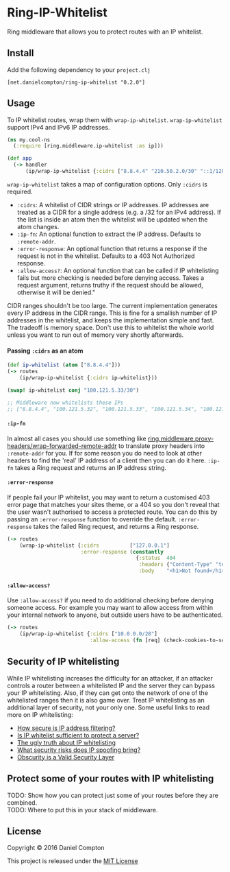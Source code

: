 # Ring-IP-Whitelist

Ring middleware that allows you to protect routes with an IP whitelist.

## Install

Add the following dependency to your `project.clj`

```
[net.danielcompton/ring-ip-whitelist "0.2.0"]
```

## Usage

To IP whitelist routes, wrap them with `wrap-ip-whitelist`. `wrap-ip-whitelist` support IPv4 and IPv6 IP addresses.

```clj
(ns my.cool-ns
  (:require [ring.middleware.ip-whitelist :as ip]))

(def app
  (-> handler
      (ip/wrap-ip-whitelist {:cidrs ["8.8.4.4" "210.50.2.0/30" "::1/128"})))
```

`wrap-ip-whitelist` takes a map of configuration options. Only `:cidrs` is required.

* `:cidrs`: A whitelist of CIDR strings or IP addresses. IP addresses are treated as a CIDR for a single address (e.g. a /32 for an IPv4 address). If the list is inside an atom then the whitelist will be updated when the atom changes.
* `:ip-fn`: An optional function to extract the IP address. Defaults to `:remote-addr`.
* `:error-response`: An optional function that returns a response if the request is not in the whitelist. Defaults to a 403 Not Authorized response.
* `:allow-access?`: An optional function that can be called if IP whitelisting fails but more checking is needed before denying access. Takes a request argument, returns truthy if the request should be allowed, otherwise it will be denied."

CIDR ranges shouldn't be too large. The current implementation generates every IP address in the CIDR range. This is fine for a smallish number of IP addresses in the whitelist, and keeps the implementation simple and fast. The tradeoff is memory space. Don't use this to whitelist the whole world unless you want to run out of memory very shortly afterwards.

#### Passing `:cidrs` as an atom

```clj
(def ip-whitelist (atom ["8.8.4.4"]))
(-> routes
    (ip/wrap-ip-whitelist {:cidrs ip-whitelist}))

(swap! ip-whitelist conj "100.121.5.33/30")

;; Middleware now whitelists these IPs
;; ["8.8.4.4", "100.121.5.32", "100.121.5.33", "100.121.5.34", "100.121.5.35"]
```

#### `:ip-fn`

In almost all cases you should use something like [ring.middleware.proxy-headers/wrap-forwarded-remote-addr](https://ring-clojure.github.io/ring-headers/ring.middleware.proxy-headers.html) to translate proxy headers into `:remote-addr` for you. If for some reason you do need to look at other headers to find the 'real' IP address of a client then you can do it here. `:ip-fn` takes a Ring request and returns an IP address string.

#### `:error-response`

If people fail your IP whitelist, you may want to return a customised 403 error page that matches your sites theme, or a 404 so you don't reveal that the user wasn't authorised to access a protected route. You can do this by passing an `:error-response` function to override the default. `:error-response` takes the failed Ring request, and returns a Ring response.

```clj
(-> routes
    (wrap-ip-whitelist {:cidrs          ["127.0.0.1"]
                        :error-response (constantly
                                          {:status  404
                                           :headers {"Content-Type" "text/html"}
                                           :body    "<h1>Not found</h1>"})}))
```

#### `:allow-access?`

Use `:allow-access?` if you need to do additional checking before denying someone access. For example you may want to allow access from within your internal network to anyone, but outside users have to be authenticated.

```clj
(-> routes
    (ip/wrap-ip-whitelist {:cidrs ["10.0.0.0/28"]
                           :allow-access (fn [req] (check-cookies-to-see-if-authorised req))}))
```


## Security of IP whitelisting

While IP whitelisting increases the difficulty for an attacker, if an attacker controls a router between a whitelisted IP and the server they can bypass your IP whitelisting. Also, if they can get onto the network of one of the whitelisted ranges then it is also game over. Treat IP whitelisting as an additional layer of security, not your only one. Some useful links to read more on IP whitelisting:


* [How secure is IP address filtering?](http://stackoverflow.com/questions/437146/how-secure-is-ip-address-filtering)
* [Is IP whitelist sufficient to protect a server?](http://security.stackexchange.com/questions/51587/is-ip-whitelist-sufficient-to-protect-a-server)
* [The ugly truth about IP whitelisting](https://community.akamai.com/community/cloud-security/blog/2014/11/06/the-ugly-truth-behind-the-practice-of-ip-whitelisting)
* [What security risks does IP spoofing bring?](http://security.stackexchange.com/questions/1009/what-security-risks-does-ip-spoofing-bring)
* [Obscurity is a Valid Security Layer](https://danielmiessler.com/study/security-by-obscurity/)


## Protect some of your routes with IP whitelisting

TODO: Show how you can protect just some of your routes before they are combined.  
TODO: Where to put this in your stack of middleware.

## License

Copyright © 2016 Daniel Compton

This project is released under the [MIT License](http://opensource.org/licenses/MIT)
